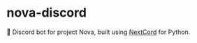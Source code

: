 # nova-discord
🤖 Discord bot for project Nova, built using [NextCord](https://github.com/nextcord/nextcord) for Python.

